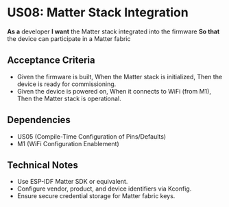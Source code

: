 # US08: Matter Stack Integration

**As a** developer
**I want** the Matter stack integrated into the firmware
**So that** the device can participate in a Matter fabric

## Acceptance Criteria
- Given the firmware is built,
  When the Matter stack is initialized,
  Then the device is ready for commissioning.
- Given the device is powered on,
  When it connects to WiFi (from M1),
  Then the Matter stack is operational.

## Dependencies
- US05 (Compile-Time Configuration of Pins/Defaults)
- M1 (WiFi Configuration Enablement)

## Technical Notes
- Use ESP-IDF Matter SDK or equivalent.
- Configure vendor, product, and device identifiers via Kconfig.
- Ensure secure credential storage for Matter fabric keys.
